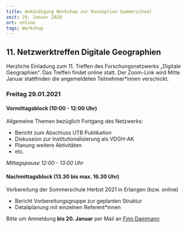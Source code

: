 ```yaml
---
title: Ankündigung Workshop zur Konzeption Summerschool
zeit: 29. Januar 2020
ort: online
tags: Workshop
---
```


## 11. Netzwerktreffen Digitale Geographien

Herzliche Einladung zum 11. Treffen des Forschungsnetzwerks „Digitale Geographien“. Das Treffen findet online statt. Der Zoom-Link wird Mitte Januar stattfinden die angemeldeten Teilnehmer\*innen verschickt.

### Freitag 29.01.2021

#### Vormittagsblock (10:00 - 12:00 Uhr)
Allgemeine Themen bezüglich Fortgang des Netzwerks:

- Bericht zum Abschluss UTB Publikation
- Diskussion zur Institutionalisierung als VDGH-AK
- Planung weitere Aktivitäten
- etc.

*Mittagspause 12:00 - 13:00 Uhr*

#### Nachmittagsblock (13.30 bis max. 16.30 Uhr)
Vorbereitung der Sommerschule Herbst 2021 in Erlangen (bzw. online)

- Bericht Vorbereitungsgruppe zur geplanten Struktur
- Detailplanung mit einzelnen Referent*innen

Bitte um Anmeldung **bis 20. Januar** per Mail an [Finn Dammann](mailto:finn.dammann@fau.de)
